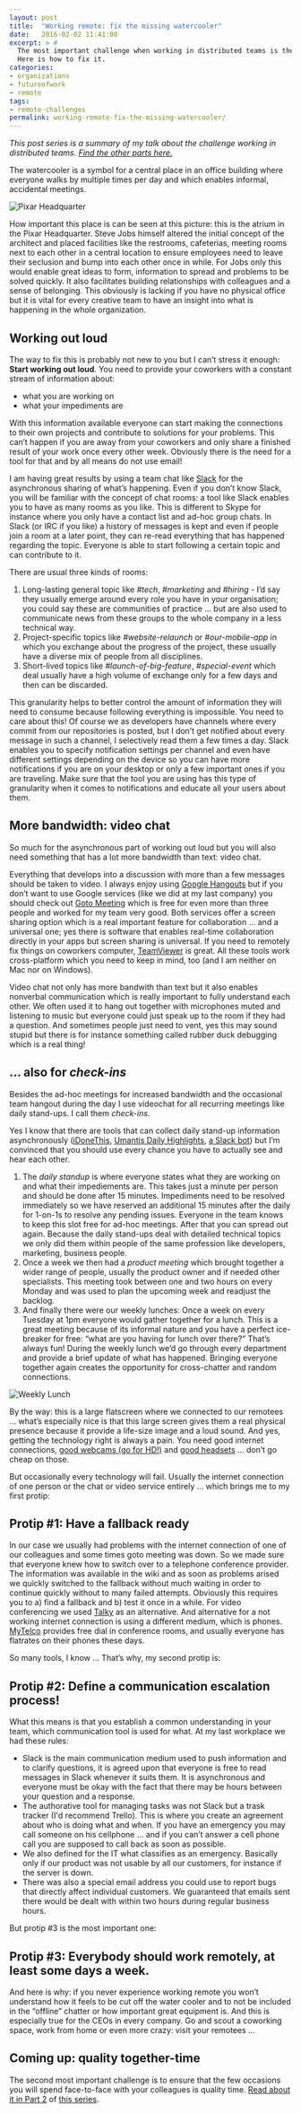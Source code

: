 ```yaml
---
layout: post
title:  "Working remote: fix the missing watercooler"
date:   2016-02-02 11:41:00
excerpt: > #
  The most important challenge when working in distributed teams is the missing watercooler.
  Here is how to fix it.
categories:
- organizations
- futureofwork
- remote
tags:
- remote-challenges
permalink: working-remote-fix-the-missing-watercooler/
---
```


*This post series is a summary of my talk about the challenge working in distributed teams. 
[Find the other parts here.](/working-in-distributed-teams-the-three-most-important-challenges)*

The watercooler is a symbol for a central place in an office building where everyone walks by multiple times per day and 
which enables informal, accidental meetings.

![Pixar Headquarter](/uploads/2016/remote-pixar.jpg)

How important this place is can be seen at this picture: this is the atrium in the Pixar Headquarter. Steve Jobs himself 
altered the initial concept of the architect and placed facilities like the restrooms, cafeterias, meeting rooms next to
each other in a central location to ensure employees need to leave their seclusion and bump into each other once in 
while. For Jobs only this would enable great ideas to form, information to spread and problems to be solved quickly.
It also facilitates building relationships with colleagues and a sense of belonging. This obviously is lacking if you 
have no physical office but it is vital for every creative team to have an insight into what is happening in the whole 
organization.

## Working out loud

The way to fix this is probably not new to you but I can’t stress it enough: **Start working out loud**. You need to 
provide your coworkers with a constant stream of information about:

- what you are working on
- what your impediments are

With this information available everyone can start making the connections to their own projects and contribute to 
solutions for your problems. This can’t happen if you are away from your coworkers and only share a finished result of 
your work once every other week. Obviously there is the need for a tool for that and by all means do not use email!

I am having great results by using a team chat like [Slack](https://slack.com/) for the asynchronous sharing of what’s 
happening. Even if you don’t know Slack, you will be familiar with the concept of chat rooms: a tool like Slack enables 
you to have as many rooms as you like. This is different to Skype for instance where you only have a contact list and 
ad-hoc group chats. In Slack (or IRC if you like) a history of messages is kept and even if people join a room at a 
later point, they can re-read everything that has happened regarding the topic. Everyone is able to start following a 
certain topic and can contribute to it.

There are usual three kinds of rooms:

1.  Long-lasting general topic like *#tech*, *#marketing* and *#hiring* - I’d say they usually emerge around every role you 
    have in your organisation; you could say these are communities of practice … but are also used to communicate news 
    from these groups to the whole company in a less technical way.
2.  Project-specific topics like *#website-relaunch* or *#our-mobile-app* in which you exchange about the progress of 
    the project, these usually have a diverse mix of people from all disciplines.
3.  Short-lived topics like *#launch-of-big-feature*, *#special-event* which deal usually have a high volume of exchange 
    only for a few days and then can be discarded.

This granularity helps to better control the amount of information they will need to consume because following 
everything is impossible. You need to care about this! Of course we as developers have channels where every commit from 
our repositories is posted, but I don’t get notified about every message in such a channel, I selectively read them a 
few times a day. Slack enables you to specify notification settings per channel and even have different settings 
depending on the device so you can have more notifications if you are on your desktop or only a few important ones if 
you are traveling. Make sure that the tool you are using has this type of granularity when it comes to notifications and educate all your 
users about them.

## More bandwidth: video chat

So much for the asynchronous part of working out loud but you will also need something that has a lot more bandwidth 
than text: video chat.

Everything that develops into a discussion with more than a few messages should be taken to video. I always enjoy using 
[Google Hangouts](https://hangouts.google.com/) but if you don’t want to use Google services (like we did at my last 
company) you should check out [Goto Meeting](http://www.gotomeeting.de/online-meetings/) which is free for even more 
than three people and worked for my team very good. Both services offer a screen sharing option which is a real 
important feature for collaboration … and a universal one; yes there is software that enables real-time collaboration 
directly in your apps but screen sharing is universal. If you need to remotely fix things on coworkers computer, 
[TeamViewer](https://www.teamviewer.com/) is great. All these tools work cross-platform which you need to keep in mind, 
too (and I am neither on Mac nor on Windows).

Video chat not only has more bandwith than text but it also enables nonverbal communication which is really important to 
fully understand each other. We often used it to hang out together with microphones muted and listening to music but 
everyone could just speak up to the room if they had a question. And sometimes people just need to vent, yes this may 
sound stupid but there is for instance something called rubber duck debugging which is a real thing!

## … also for *check-ins*

Besides the ad-hoc meetings for increased bandwidth and the occasional team hangout during the day I use videochat for 
all recurring meetings like daily stand-ups. I call them *check-ins*.

Yes I know that there are tools that can collect daily stand-up information asynchronously 
([iDoneThis](https://idonethis.com/), [Umantis Daily Highlights](http://marketing.umantis.com/deutsch/daily/), 
[a Slack bot](http://www.sofetch.io/products/standup-bot-private/)) but I’m convinced that you should use every chance 
you have to actually see and hear each other.

1.  The *daily standup* is where everyone states what they are working on and what their impediements are. This takes 
    just a minute per person and should be done after 15 minutes. Impediments need to be resolved immediately so we have 
    reserved an additional 15 minutes after the daily for 1-on-1s to resolve any pending issues. Everyone in the team 
    knows to keep this slot free for ad-hoc meetings. After that you can spread out again. Because the daily stand-ups 
    deal with detailed technical topics we only did them within people of the same profession like developers, 
    marketing, business people.
2.  Once a week we then had a *product meeting* which brought together a wider range of people, usually the product 
    owner and if needed other specialists. This meeting took between one and two hours on every Monday and was used to 
    plan the upcoming week and readjust the backlog.
3.  And finally there were our weekly lunches: Once a week on every Tuesday at 1pm everyone would gather together for a 
    lunch. This is a great meeting because of its informal nature and you have a perfect ice-breaker for free: “what are 
    you having for lunch over there?” That’s always fun! During the weekly lunch we’d go through every department and 
    provide a brief update of what has happened. Bringing everyone together again creates the opportunity for 
    cross-chatter and random connections.

![Weekly Lunch](/uploads/2016/remote-lunch.jpg)

By the way: this is a large flatscreen where we connected to our remotees … what’s especially nice is that this large 
screen gives them a real physical presence because it provide a life-size image and a loud sound. And yes, getting the 
technology right is always a pain. You need good internet connections, 
[good webcams (go for HD!)](http://amzn.to/1m1dVVk) and [good headsets](http://amzn.to/1m1g1Ez) … don’t go cheap on 
those.

But occasionally every technology will fail. Usually the internet connection of one person or the chat or video service 
entirely … which brings me to my first protip: 

## Protip #1: Have a fallback ready

In our case we usually had problems with the internet connection of one of our colleagues and some times goto meeting 
was down. So we made sure that everyone knew how to switch over to a telephone conference provider. The information was 
available in the wiki and as soon as problems arised we quickly switched to the fallback without much waiting in order 
to continue quickly without to many failed attempts. Obviously this requires you to a) find a fallback and b) test it 
once in a while. For video conferencing we used [Talky](https://talky.io/) as an alternative. And alternative for a not 
working internet connection is using a different medium, which is phones. [MyTelco](http://www.mytelco.de/) provides 
free dial in conference rooms, and usually everyone has flatrates on their phones these days.

So many tools, I know … That’s why, my second protip is:

## Protip #2: Define a communication escalation process!

What this means is that you establish a common understanding in your team, which communication tool is used for what.
At my last workplace we had these rules:

-   Slack is the main communication medium used to push information and to clarify questions, it is agreed upon that 
    everyone is free to read messages in Slack whenever it suits them. It is asynchronous and everyone must be okay with 
    the fact that there may be hours between your question and a response.
-   The authorative tool for managing tasks was not Slack but a trask tracker (I'd recommend Trello). This is where you 
    create an agreement about who is doing what and when. If you have an emergency you may call someone on his cellphone
    … and if you can’t answer a cell phone call you are supposed to call back as soon as possible. 
-   We also defined for the IT what classifies as an emergency. Basically only if our product was not usable by all our 
    customers, for instance if the server is down. 
-   There was also a special email address you could use to report bugs that directly affect individual customers. We 
    guaranteed that emails sent there would be dealt with within two hours during regular business hours.

But protip #3 is the most important one: 

## Protip #3: Everybody should work remotely, at least some days a week.

And here is why: if you never experience working remote you won’t understand how it feels to be cut off the water cooler 
and to not be included in the “offline” chatter or how important great equipment is. And this is especially true for the 
CEOs in every company. Go and scout a coworking space, work from home or even more crazy: visit your remotees …

## Coming up: quality together-time

The second most important challenge is to ensure that the few occasions you will spend face-to-face with your colleagues 
 is quality time. [Read about it in Part 2](/working-remote-quality-together-time) of 
 [this series](/working-in-distributed-teams-the-three-most-important-challenges).

